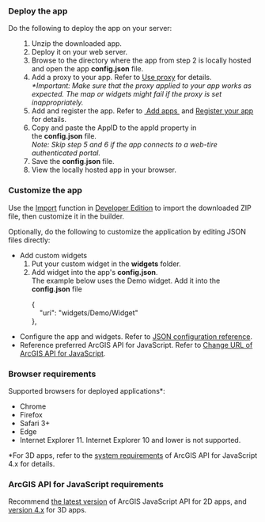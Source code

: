 <html>
<head>
    <meta http-equiv="Content-Type" content="text/html; charset=utf-8">
    <meta name="viewport" content="initial-scale=1, maximum-scale=1, user-scalable=no">
<title>Readme</title>
</head>

<body>
<h3>Deploy the app</h3>
<p>Do the following to deploy the app on your server:</p>
<ul>
	<ol>
	  <li>Unzip the downloaded app.</li>
	  <li>Deploy it on your web server.</li>
	  <li>Browse to the directory where the app from step 2 is locally hosted and open the app <strong>config.json</strong> file.</li>
	  <li>Add a proxy to your app. Refer to <a
href="http://doc.arcgis.com/en/web-appbuilder/manage-apps/use-proxy.htm">Use proxy</a> for details. <br>
	  <i>*Important: Make sure that the proxy applied to your app works as expected. The map or widgets might fail if the proxy is set inappropriately.</i></li>
	  <li>Add and register the app. Refer to <a href="http://doc.arcgis.com/en/arcgis-online/share-maps/add-items.htm"> Add apps </a> and <a href="http://doc.arcgis.com/en/arcgis-online/share-maps/add-items.htm#REG_APP">Register your app </a> for details.</li>
	  <li>Copy and paste the AppID to the appId property in the <strong>config.json</strong> file. <br>
	  <i>Note: Skip step 5 and 6 if the app connects to a web-tire authenticated portal.</i></li>
	  <li>Save the <strong>config.json</strong> file. </li>
	  <li>View the locally hosted app in your browser.</li>
	</ol>
</ul>

<h3>Customize the app</h3>
<p>Use the <a href="https://developers.arcgis.com/web-appbuilder/guide/create-import-app.htm#ESRI_SECTION1_CD827E29515941F490AF21F6F2404E35">Import</a> function in <a href="https://developers.arcgis.com/web-appbuilder/">Developer Edition</a> to import the downloaded ZIP file, then customize it in the builder.</p>
<p>Optionally, do the following to customize the application by editing JSON files directly:</p>
<ul>
  <li>Add custom widgets
    <ol>
      <li>Put your custom widget in the <strong>widgets</strong> folder.</li>
      <li>Add widget into the app's <strong>config.json</strong>.<br>
      The example below uses the Demo widget. Add it into the <strong>config.json</strong> file<br>
        <p>{<br>
		&nbsp;&nbsp;&nbsp;&nbsp;"uri": "widgets/Demo/Widget"<br>
		},</p>
      </li>
    </ol>
  </li>
  <li>Configure the app and widgets. Refer to <a href="https://developers.arcgis.com/web-appbuilder/api-reference/app-configuration.htm">JSON configuration reference</a>.</li>
  <li>Reference preferred ArcGIS API for JavaScript. Refer to <a href="https://developers.arcgis.com/web-appbuilder/sample-code/change-url-of-arcgis-api-for-javascript.htm">Change URL of ArcGIS API for JavaScript</a>.</li>
</ul>
<h3>Browser requirements</h3>
<p>Supported browsers for deployed applications*:</p>
<ul>
  <li>Chrome</li>
  <li>Firefox</li>
  <li>Safari 3+</li>
  <li>Edge</li>
  <li>Internet Explorer 11. Internet Explorer 10 and lower is not supported.</li>
</ul>
<p>*For 3D apps, refer to the <a href="https://developers.arcgis.com/javascript/beta/guide/system-requirements/index.html">system requirements</a> of ArcGIS API for JavaScript 4.x for details. </p>
<h3>ArcGIS API for JavaScript requirements</h3>
<p>Recommend <a href="https://developers.arcgis.com/javascript/jshelp/whats_new.html">the latest version</a> of ArcGIS JavaScript API for 2D apps, and <a href="https://developers.arcgis.com/javascript/">version 4.x</a> for 3D apps.</p>
</body>
</html>
